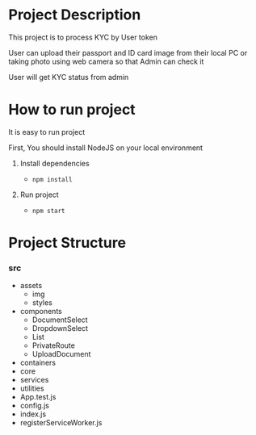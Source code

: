 # Project Description

This project is to process KYC by User token

User can upload their passport and ID card image from their local PC or taking photo using web camera so that Admin can check it

User will get KYC status from admin

# How to run project
It is easy to run project

First, You should install NodeJS on your local environment

1. Install dependencies

    * ```npm install```

2. Run project

    * ```npm start```

# Project Structure

### src
*   assets
    * img
    * styles
*   components
    * DocumentSelect
    * DropdownSelect
    * List
    * PrivateRoute
    * UploadDocument
*   containers
*   core
*   services
*   utilities
*   App.test.js
*   config.js
*   index.js
*   registerServiceWorker.js

